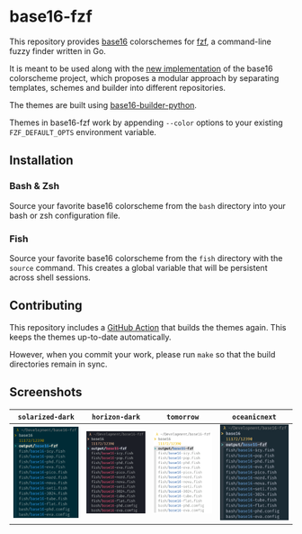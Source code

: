 # base16-fzf

This repository provides [base16][1] colorschemes for [fzf][2], a command-line
fuzzy finder written in Go.

It is meant to be used along with the [new implementation][3] of the base16
colorscheme project, which proposes a modular approach by separating templates,
schemes and builder into different repositories.

The themes are built using [base16-builder-python][4].

Themes in base16-fzf work by appending `--color` options to your existing
`FZF_DEFAULT_OPTS` environment variable.

## Installation

### Bash & Zsh

Source your favorite base16 colorscheme from the `bash` directory into your
bash or zsh configuration file.

### Fish

Source your favorite base16 colorscheme from the `fish` directory with the `source` command. This creates a global variable that will be persistent across shell sessions.

## Contributing

This repository includes a [GitHub Action](.github/workflows/update.yml) that builds the themes again. This keeps the themes up-to-date automatically.

However, when you commit your work, please run `make` so that the build directories remain in sync.

## Screenshots

| `solarized-dark`                | `horizon-dark`                | `tomorrow`                | `oceanicnext`                |
| ------------------------------- | ----------------------------- | ------------------------- | ---------------------------- |
| ![base16-fzf-solarized-dark][5] | ![base16-fzf-horizon-dark][6] | ![base16-fzf-tomorrow][7] | ![base16-fzf-oceanicnext][8] |

[1]: http://chriskempson.com/projects/base16/
[2]: https://github.com/junegunn/fzf
[3]: https://github.com/chriskempson/base16
[4]: https://github.com/InspectorMustache/base16-builder-python
[5]: screenshots/base16-solarized-dark.png
[6]: screenshots/base16-horizon-dark.png
[7]: screenshots/base16-tomorrow.png
[8]: screenshots/base16-oceanicnext.png
